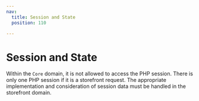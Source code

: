 ```yaml
---
nav:
  title: Session and State
  position: 110

---
```


# Session and State

Within the `Core` domain, it is not allowed to access the PHP session. There is only one PHP session if it is a storefront request. The appropriate implementation and consideration of session data must be handled in the storefront domain.
